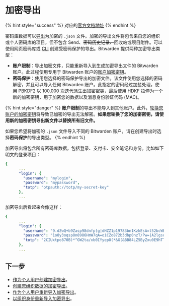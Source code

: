 # 加密导出

{% hint style="success" %}
对应的[官方文档地址](https://bitwarden.com/help/article/encrypted-export/)
{% endhint %}

密码库数据可以[导出](export-vault-data.md)为加密的 `.json` 文件。加密的导出文件将包含来自您的组织或个人密码库的项目，但不包含 Send、~~密码历史记录、~~回收站或项目附件。可以使用网页密码库或 [CLI](../password-manager/developer-tools/cli/password-manager-cli.md#export) 创建受密码保护的导出。Bitwarden 提供两种加密导出类型：

* **账户限制**：导出加密文件，只能重新导入到生成加密导出文件的 Bitwarden 账户。此过程使用专用于 Bitwarden 账户的[账户加密密钥](../security/encryption/encryption-key-rotation.md)。
* **密码保护**：使用您选择的密码保护导出的加密文件。该文件使用您选择的密码解密，并且可以导入任何 Bitwarden 账户。此指定的密码经过加盐处理，使用 PBKDF2 以 100,000 次迭代派生出加密密钥，最后使用 HDKF 拉伸为一个新的加密密钥，用于加密您的数据以及消息身份验证代码 (MAC)。

{% hint style="danger" %}
**账户限制**的导出不能导入到其他账户。此外，[轮换您账户的加密密钥](../security/encryption/encryption-key-rotation.md)将导致已加密的导出无法解密。**如果您轮换了您的加密密钥，请使用新的加密密钥导出新文件以替换所有旧文件。**

如果您希望将加密的 `.json` 文件导入不同的 Bitwarden 账户，请在创建导出时选择**密码保护**的导出类型。
{% endhint %}

加密导出将包含所有密码库数据，包括登录、支付卡、安全笔记和身份。比如如下明文的登录项目：

```yaml
{
      ...
      "login": {
        "username": "mylogin",
        "password": "mypassword",
        "totp": "otpauth://totp/my-secret-key"
      },
      ...
```

加密导出后看起来会像这样：

```yaml
{
      ...
      "login": {
        "username": "9.dZwQ+b9Zasp98dnfp[g|dHZZ1p19783bn1KzkEsA=l52bcWB/w9unvCt2zE/kCwdpiubAOf104os}",
        "password": "1o8y3oqsp8n8986HmW7qA=oiCZo872b3dbp0nzT/Pw=|A2lgso87bfDBCys049ano278ebdmTe4:",
        "totp": "2CIUxtpo870B)*^GW2ta/xb0IYyepO(*&G(&BB84LZ5ByZxu0E9hTTs6PHg0=8q5DHEPU&bp9&*bns3EYgETXpiu9898sxO78l"
      },
      ...
```

## 下一步 <a href="#next-steps" id="next-steps"></a>

* [作为个人用户创建加密导出](export-vault-data.md)。
* [创建您组织数据的加密导出](../admin-console/manage-shared-items/export-organization-items/export-organization-items.md)。
* [作为个人用户重新导入加密导出](../password-manager/import-and-export/import-data.md)。
* [以组织身份重新导入加密导出](../admin-console/manage-shared-items/import-organization-items/import-to-organization.md)。
